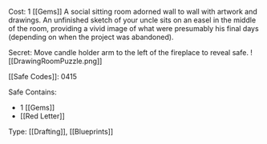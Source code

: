 Cost: 1 [[Gems]]
A social sitting room adorned wall to wall with artwork and drawings. An unfinished sketch of your uncle sits on an easel in the middle of the room, providing a vivid image of what were presumably his final days (depending on when the project was abandoned).

Secret:
Move candle holder arm to the left of the fireplace to reveal safe.
![[DrawingRoomPuzzle.png]]


[[Safe Codes]]: 0415

Safe Contains:
- 1 [[Gems]]
- [[Red Letter]]

Type: [[Drafting]], [[Blueprints]]